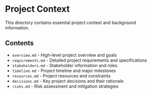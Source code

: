 # Project Context

This directory contains essential project context and background information.

## Contents

- `overview.md` - High-level project overview and goals
- `requirements.md` - Detailed project requirements and specifications
- `stakeholders.md` - Stakeholder information and roles
- `timeline.md` - Project timeline and major milestones
- `resources.md` - Project resources and constraints
- `decisions.md` - Key project decisions and their rationale
- `risks.md` - Risk assessment and mitigation strategies 